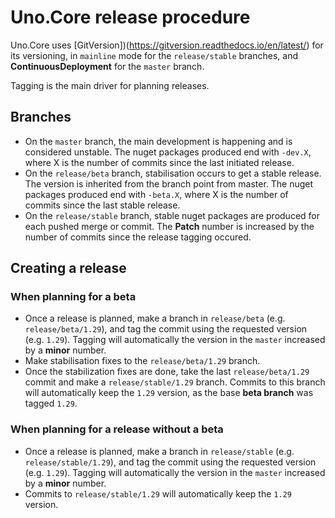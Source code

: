 # Uno.Core release procedure

Uno.Core uses [GitVersion])(https://gitversion.readthedocs.io/en/latest/) for its versioning, in `mainline` mode for the `release/stable` branches, and **ContinuousDeployment** for the `master` branch.

Tagging is the main driver for planning releases.

## Branches 
- On the `master` branch, the main development is happening and is considered unstable. The nuget packages produced end with `-dev.X`, where X is the number of commits since the last initiated release.
- On the `release/beta` branch, stabilisation occurs to get a stable release. The version is inherited from the branch point from master. The nuget packages produced end with `-beta.X`, where X is the number of commits since the last stable release.
- On the `release/stable` branch, stable nuget packages are produced for each pushed merge or commit. The **Patch** number is increased by the number of commits since the release tagging occured.

## Creating a release

### When planning for a beta
- Once a release is planned, make a branch in `release/beta` (e.g. `release/beta/1.29`), and tag the commit using the requested version (e.g. `1.29`). Tagging will automatically the version in the `master` increased by a **minor** number.
- Make stabilisation fixes to the `release/beta/1.29` branch.
- Once the stabilization fixes are done, take the last `release/beta/1.29` commit and make a `release/stable/1.29` branch. Commits to this branch will automatically keep the `1.29` version, as the base **beta branch** was tagged `1.29`.

### When planning for a release without a beta
- Once a release is planned, make a branch in `release/stable` (e.g. `release/stable/1.29`), and tag the commit using the requested version (e.g. `1.29`). Tagging will automatically the version in the `master` increased by a **minor** number.
- Commits to `release/stable/1.29` will automatically keep the `1.29` version.